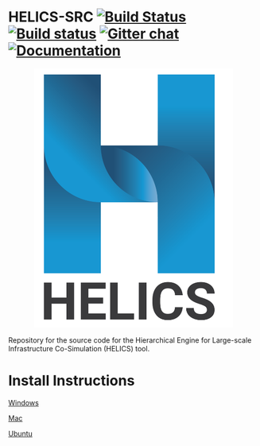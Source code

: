 # HELICS-SRC [![Build Status](https://travis-ci.org/GMLC-TDC/HELICS-src.svg?branch=master)](https://travis-ci.org/GMLC-TDC/HELICS-src) [![Build status](https://ci.appveyor.com/api/projects/status/afpa4mv0kgsjwvtn/branch/develop?svg=true)](https://ci.appveyor.com/project/nightlark/helics-src/branch/develop) [![Gitter chat](https://badges.gitter.im/GMLC-TDC/HELICS-src.png)](https://gitter.im/GMLC-TDC/HELICS-src) [![Documentation](https://img.shields.io/badge/docs-ready-blue.svg)](http://gmlc-tdc.github.io/HELICS-src)

<p align="center">
<img src="docs/img/HELICS_Logo.png" width="400">
</p>

Repository for the source code for the Hierarchical Engine for Large-scale Infrastructure Co-Simulation (HELICS) tool.

# Install Instructions

[Windows](https://gmlc-tdc.github.io/HELICS-src/installation/windows.html)

[Mac](https://gmlc-tdc.github.io/HELICS-src/installation/mac.html)

[Ubuntu](https://gmlc-tdc.github.io/HELICS-src/installation/linux.html)
